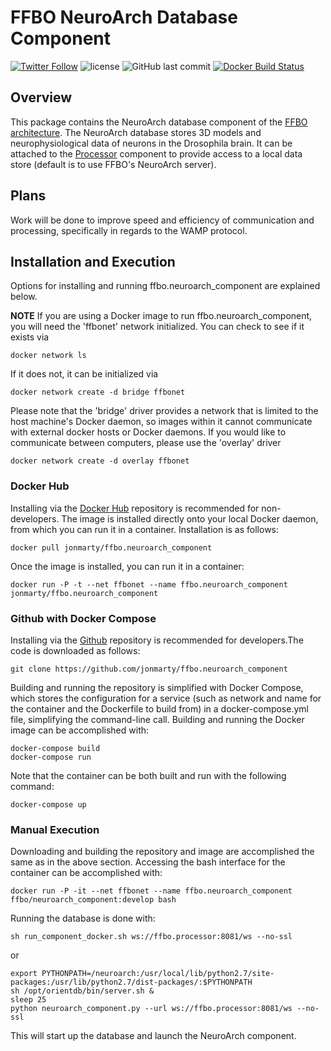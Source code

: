 # FFBO NeuroArch Database Component
[![Twitter Follow](https://img.shields.io/twitter/follow/flybrainobs.svg?style=social&label=Follow)](https://twitter.com/flybrainobs) ![license](https://img.shields.io/github/license/jonmarty/ffbo.neuroarch_component.svg?style=flat-square) ![GitHub last commit](https://img.shields.io/github/last-commit/jonmarty/ffbo.neuroarch_component.svg?style=flat-square) [![Docker Build Status](https://img.shields.io/docker/build/jonmarty/ffbo.neuroarch_component.svg?style=flat-square)](https://hub.docker.com/r/jonmarty/ffbo.neuroarch_component)
## Overview

This package contains the NeuroArch database component of the [FFBO architecture](http://fruitflybrain.org/). The NeuroArch database stores 3D models and neurophysiological data of neurons in the Drosophila brain. It can be attached to the [Processor](http://github.com/jonmarty/ffbo.processor) component to provide access to a local data store (default is to use FFBO's NeuroArch server).

## Plans

Work will be done to improve speed and efficiency of communication and processing, specifically in regards to the WAMP protocol.

## Installation and Execution

Options for installing and running ffbo.neuroarch_component are explained below.

__NOTE__ If you are using a Docker image to run ffbo.neuroarch_component, you will need the 'ffbonet' network initialized. You can check to see if it exists via

    docker network ls

If it does not, it can be initialized via

    docker network create -d bridge ffbonet

Please note that the 'bridge' driver provides a network that is limited to the host machine's Docker daemon, so images within it cannot communicate with external docker hosts or Docker daemons. If you would like to communicate between computers, please use the 'overlay' driver

    docker network create -d overlay ffbonet

### Docker Hub

Installing via the [Docker Hub](https://hub.docker.com/r/jonmarty/ffbo.neuroarch_component) repository is recommended for non-developers. The image is installed directly onto your local Docker daemon, from which you can run it in a container. Installation is as follows:

    docker pull jonmarty/ffbo.neuroarch_component

Once the image is installed, you can run it in a container:

    docker run -P -t --net ffbonet --name ffbo.neuroarch_component jonmarty/ffbo.neuroarch_component


### Github with Docker Compose

Installing via the [Github](https://github.com/jonmarty/ffbo.neuroarch_component) repository is recommended for developers.The code is downloaded as follows:

    git clone https://github.com/jonmarty/ffbo.neuroarch_component

Building and running the repository is simplified with Docker Compose, which stores the configuration for a service (such as network and name for the container and the Dockerfile to build from) in a docker-compose.yml file, simplifying the command-line call. Building and running the Docker image can be accomplished with:

    docker-compose build
    docker-compose run

Note that the container can be both built and run with the following command:

    docker-compose up

### Manual Execution

Downloading and building the repository and image are accomplished the same as in the above section. Accessing the bash interface for the container can be accomplished with:

    docker run -P -it --net ffbonet --name ffbo.neuroarch_component ffbo/neuroarch_component:develop bash

Running the database is done with:

    sh run_component_docker.sh ws://ffbo.processor:8081/ws --no-ssl

or

    export PYTHONPATH=/neuroarch:/usr/local/lib/python2.7/site-packages:/usr/lib/python2.7/dist-packages/:$PYTHONPATH
    sh /opt/orientdb/bin/server.sh &
    sleep 25
    python neuroarch_component.py --url ws://ffbo.processor:8081/ws --no-ssl

This will start up the database and launch the NeuroArch component.
